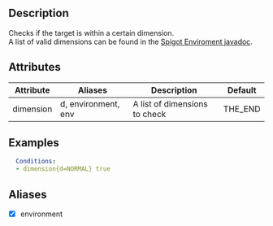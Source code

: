 ## Description
Checks if the target is within a certain dimension.  
A list of valid dimensions can be found in the [Spigot Enviroment javadoc](https://hub.spigotmc.org/javadocs/bukkit/org/bukkit/World.Environment.html).


## Attributes

| Attribute | Aliases   | Description                                                          | Default |
|-----------|-----------|----------------------------------------------------------------------|---------|
| dimension | d, environment, env | A list of dimensions to check                              | THE_END |


## Examples
```yaml
  Conditions:
  - dimension{d=NORMAL} true
```


## Aliases
- [x] environment